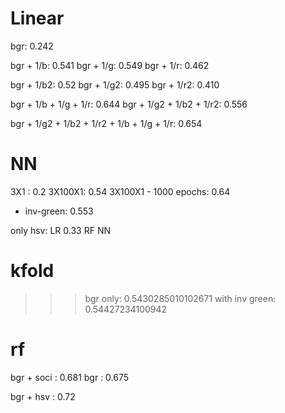 Linear
=====
bgr: 0.242

bgr + 1/b: 0.541
bgr + 1/g: 0.549
bgr + 1/r: 0.462

bgr + 1/b2: 0.52
bgr + 1/g2: 0.495
bgr + 1/r2: 0.410

bgr + 1/b + 1/g + 1/r: 0.644
bgr + 1/g2 + 1/b2 + 1/r2: 0.556

bgr + 1/g2 + 1/b2 + 1/r2 + 1/b + 1/g + 1/r: 0.654

NN
==
3X1 : 0.2
3X100X1: 0.54
3X100X1 - 1000 epochs: 0.64
+ inv-green: 0.553

only hsv:
    LR 0.33
    RF
    NN

kfold
========
>>> bgr only: 0.5430285010102671
> with inv green: 0.54427234100942


rf
==
bgr + soci : 0.681
bgr  : 0.675

bgr + hsv : 0.72

